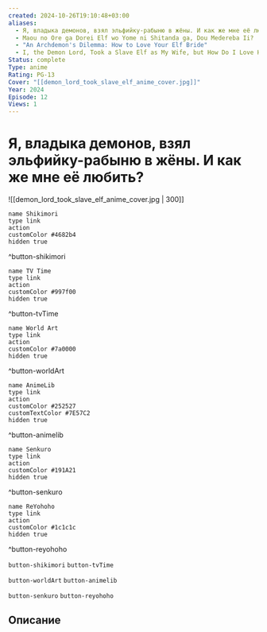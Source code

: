 ```yaml
---
created: 2024-10-26T19:10:48+03:00
aliases:
  - Я, владыка демонов, взял эльфийку-рабыню в жёны. И как же мне её любить?
  - Maou no Ore ga Dorei Elf wo Yome ni Shitanda ga, Dou Medereba Ii?
  - "An Archdemon's Dilemma: How to Love Your Elf Bride"
  - I, the Demon Lord, Took a Slave Elf as My Wife, but How Do I Love Her?
Status: complete
Type: anime
Rating: PG-13
Cover: "[[demon_lord_took_slave_elf_anime_cover.jpg]]"
Year: 2024
Episode: 12
Views: 1
---
```


# Я, владыка демонов, взял эльфийку-рабыню в жёны. И как же мне её любить?

![[demon_lord_took_slave_elf_anime_cover.jpg | 300]]

```button
name Shikimori
type link
action 
customColor #4682b4
hidden true
```
^button-shikimori

```button
name TV Time
type link
action 
customColor #997f00
hidden true
```
^button-tvTime

```button
name World Art
type link
action 
customColor #7a0000
hidden true
```
^button-worldArt

```button
name AnimeLib
type link
action 
customColor #252527
customTextColor #7E57C2
hidden true
```
^button-animelib

```button
name Senkuro
type link
action 
customColor #191A21
hidden true
```
^button-senkuro

```button
name ReYohoho
type link
action 
customColor #1c1c1c
hidden true
```
^button-reyohoho



`button-shikimori` `button-tvTime`

`button-worldArt` `button-animelib`

`button-senkuro` `button-reyohoho`

## Описание



